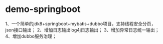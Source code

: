 # demo-springboot
1、一个简单的jdk8+springboot+mybatis+dubbo项目，支持线程安全分页，json接口输出；
2、增加日志输出log4j日志输出；
3、增加异常日志统一输出；
4、增加dubbo服务治理；